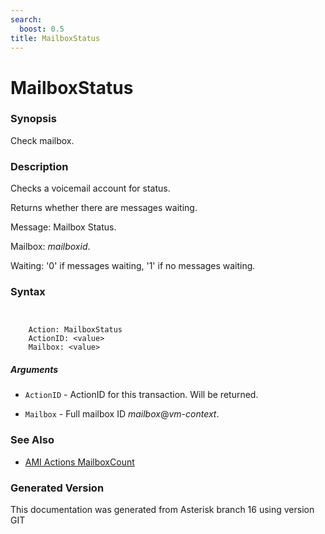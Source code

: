 ```yaml
---
search:
  boost: 0.5
title: MailboxStatus
---
```


# MailboxStatus

### Synopsis

Check mailbox.

### Description

Checks a voicemail account for status.<br>

Returns whether there are messages waiting.<br>

Message: Mailbox Status.<br>

Mailbox: _mailboxid_.<br>

Waiting: '0' if messages waiting, '1' if no messages waiting.<br>


### Syntax


```


    Action: MailboxStatus
    ActionID: <value>
    Mailbox: <value>

```
##### Arguments


* `ActionID` - ActionID for this transaction. Will be returned.<br>

* `Mailbox` - Full mailbox ID _mailbox_@_vm-context_.<br>

### See Also

* [AMI Actions MailboxCount](/Asterisk_16_Documentation/API_Documentation/AMI_Actions/MailboxCount)


### Generated Version

This documentation was generated from Asterisk branch 16 using version GIT 